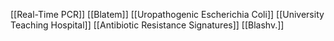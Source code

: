 [[Real-Time PCR]]
[[Blatem]]
[[Uropathogenic Escherichia Coli]]
[[University Teaching Hospital]]
[[Antibiotic Resistance Signatures]]
[[Blashv.]]
